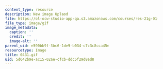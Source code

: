 ```yaml
---
content_type: resource
description: New image Uplaod
file: https://ol-ocw-studio-app-qa.s3.amazonaws.com/courses/res-21g-01-kana-spring-2010/5d642b9eac1502aecfcbddc5f29d8ed8_0431.gif
file_type: image/gif
image_metadata:
  caption: ''
  credit: ''
  image-alt: ''
parent_uid: e590bb9f-3bc6-1de9-b034-c7c3c8cca45e
resourcetype: Image
title: 0431.gif
uid: 5d642b9e-ac15-02ae-cfcb-ddc5f29d8ed8
---
```

